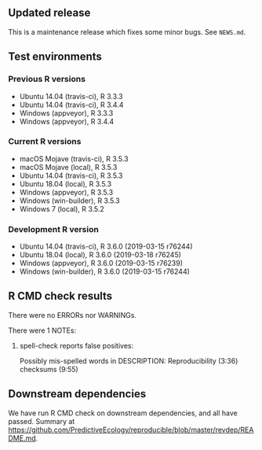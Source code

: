 ## Updated release

This is a maintenance release which fixes some minor bugs. See `NEWS.md`.

## Test environments

### Previous R versions
* Ubuntu 14.04        (travis-ci), R 3.3.3
* Ubuntu 14.04        (travis-ci), R 3.4.4
* Windows              (appveyor), R 3.3.3
* Windows              (appveyor), R 3.4.4

### Current R versions
* macOS Mojave        (travis-ci), R 3.5.3
* macOS Mojave            (local), R 3.5.3
* Ubuntu 14.04        (travis-ci), R 3.5.3
* Ubuntu 18.04            (local), R 3.5.3
* Windows              (appveyor), R 3.5.3
* Windows           (win-builder), R 3.5.3
* Windows 7               (local), R 3.5.2

### Development R version
* Ubuntu 14.04       (travis-ci), R 3.6.0 (2019-03-15 r76244)
* Ubuntu 18.04           (local), R 3.6.0 (2019-03-18 r76245)
* Windows             (appveyor), R 3.6.0 (2019-03-15 r76239)
* Windows          (win-builder), R 3.6.0 (2019-03-15 r76244)

## R CMD check results

There were no ERRORs nor WARNINGs.

There were 1 NOTEs:

1. spell-check reports false positives: 

    Possibly mis-spelled words in DESCRIPTION:
      Reproducibility (3:36)
      checksums (9:55)
 
## Downstream dependencies

We have run R CMD check on downstream dependencies, and all have passed.
Summary at https://github.com/PredictiveEcology/reproducible/blob/master/revdep/README.md.

